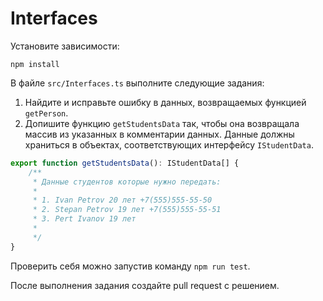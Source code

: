 # Interfaces

Установите зависимости:

```
npm install
```

В файле `src/Interfaces.ts` выполните следующие задания:

1. Найдите и исправьте ошибку в данных, возвращаемых функцией `getPerson`.
2. Допишите функцию `getStudentsData` так, чтобы она возвращала массив из указанных в комментарии данных. Данные должны храниться в объектах, соответствующих интерфейсу `IStudentData`.

```TypeScript
export function getStudentsData(): IStudentData[] {
    /**
     * Данные студентов которые нужно передать:
     *
     * 1. Ivan Petrov 20 лет +7(555)555-55-50
     * 2. Stepan Petrov 19 лет +7(555)555-55-51
     * 3. Pert Ivanov 19 лет
     *
     */
}
```

Проверить себя можно запустив команду `npm run test`.

После выполнения задания создайте pull request с решением.
